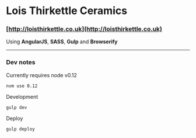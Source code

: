 # Lois Thirkettle Ceramics


### [http://loisthirkettle.co.uk](http://loisthirkettle.co.uk)

Using **AngularJS**, **SASS**, **Gulp** and **Browserify**

---

### Dev notes

Currently requires node v0.12

```
nvm use 0.12
```
Development
```
gulp dev
```

Deploy
```
gulp deploy
```
